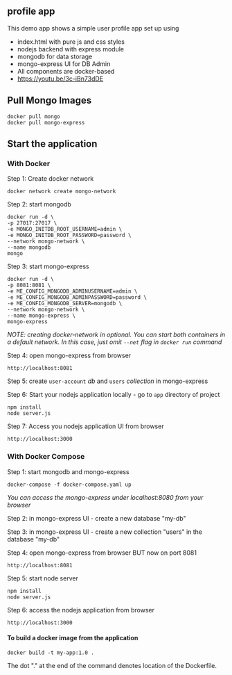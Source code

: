 ## profile app

This demo app shows a simple user profile app set up using 
- index.html with pure js and css styles
- nodejs backend with express module
- mongodb for data storage
- mongo-express UI for DB Admin
- All components are docker-based
- https://youtu.be/3c-iBn73dDE

## Pull Mongo Images
    docker pull mongo
    docker pull mongo-express

## Start the application
### With Docker

Step 1: Create docker network

    docker network create mongo-network 

Step 2: start mongodb 

    docker run -d \
    -p 27017:27017 \
    -e MONGO_INITDB_ROOT_USERNAME=admin \
    -e MONGO_INITDB_ROOT_PASSWORD=password \
    --network mongo-network \
    --name mongodb
    mongo

Step 3: start mongo-express

    docker run -d \
    -p 8081:8081 \
    -e ME_CONFIG_MONGODB_ADMINUSERNAME=admin \
    -e ME_CONFIG_MONGODB_ADMINPASSWORD=password \
    -e ME_CONFIG_MONGODB_SERVER=mongodb \
    --network mongo-network \
    --name mongo-express \
    mongo-express   

_NOTE: creating docker-network in optional. You can start both containers in a default network. In this case, just omit `--net` flag in `docker run` command_

Step 4: open mongo-express from browser

    http://localhost:8081

Step 5: create `user-account` _db_ and `users` _collection_ in mongo-express

Step 6: Start your nodejs application locally - go to `app` directory of project 

    npm install 
    node server.js
    
Step 7: Access you nodejs application UI from browser

    http://localhost:3000

### With Docker Compose

Step 1: start mongodb and mongo-express

    docker-compose -f docker-compose.yaml up
    
_You can access the mongo-express under localhost:8080 from your browser_
    
Step 2: in mongo-express UI - create a new database "my-db"

Step 3: in mongo-express UI - create a new collection "users" in the database "my-db"       

Step 4: open mongo-express from browser BUT now on port 8081

    http://localhost:8081

Step 5: start node server 

    npm install
    node server.js
    
Step 6: access the nodejs application from browser 

    http://localhost:3000

#### To build a docker image from the application

    docker build -t my-app:1.0 .       
    
The dot "." at the end of the command denotes location of the Dockerfile.
